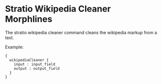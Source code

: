 Stratio Wikipedia Cleaner Morphlines
=======================

The stratio wikipedia cleaner command cleans the wikipedia markup from a text.

Example:

``` 
{
  wikipediaCleaner {
    input : input_field
    output : output_field
  }
}
``` 